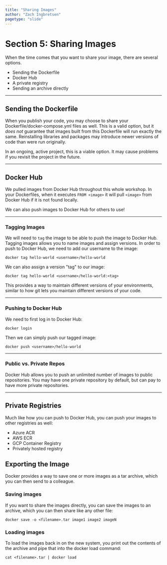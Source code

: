 ```yaml
---
title: "Sharing Images"
author: "Zach Ingbretsen"
pagetype: "slide"
---
```


# Section 5: Sharing Images
When the time comes that you want to share your image, there are several options.
- Sending the Dockerfile
- Docker Hub
- A private registry
- Sending an archive directly

---
## Sending the Dockerfile
When you publish your code, you may choose to share your Dockerfile/docker-compose.yml files as well. This is a valid option, but it *does not* guarantee that images built from this Dockerfile will run exactly the same. Reinstalling libraries and packages may introduce newer versions of code than were run originally.

In an ongoing, active project, this is a viable option. It may cause problems if you revisit the project in the future.

---

## Docker Hub
We pulled images from Docker Hub throughout this whole workshop. In your Dockerfiles, when it executes `FROM <image>` it will pull `<image>` from Docker Hub if it is not found locally.

We can also push images to Docker Hub for others to use!

---

### Tagging Images
We will need to `tag` the image to be able to push the image to Docker Hub. Tagging images allows you to name images and assign versions. In order to push to Docker Hub, we need to add our username to the image:
```
docker tag hello-world <username>/hello-world
```

We can also assign a version "tag" to our image:
```
docker tag hello-world <username>/hello-world:<tag>
```

This provides a way to maintain different versions of your environments, similar to how git lets you maintain different versions of your code.

---

### Pushing to Docker Hub
We need to first log in to Docker Hub:
```
docker login
```

Then we can simply push our tagged image:
```
docker push <username>/hello-world
```

---

### Public vs. Private Repos
Docker Hub allows you to push an unlimited number of images to public repositories. You may have one private repository by default, but can pay to have more private repositories.

---

## Private Registries
Much like how you can push to Docker Hub, you can push your images to other registries as well:
- Azure ACR
- AWS ECR
- GCP Container Registry
- Privately hosted registry

## Exporting the Image
Docker provides a way to save one or more images as a tar archive, which you can then send to a colleague.

### Saving images
If you want to share the images directly, you can save the images to an archive, which you can then share like any other file:
```
docker save -o <filename>.tar image1 image2 imageN
```

### Loading images
To load the images back in on the new system, you print out the contents of the archive and pipe that into the docker load command:
```
cat <filename>.tar | docker load
```
